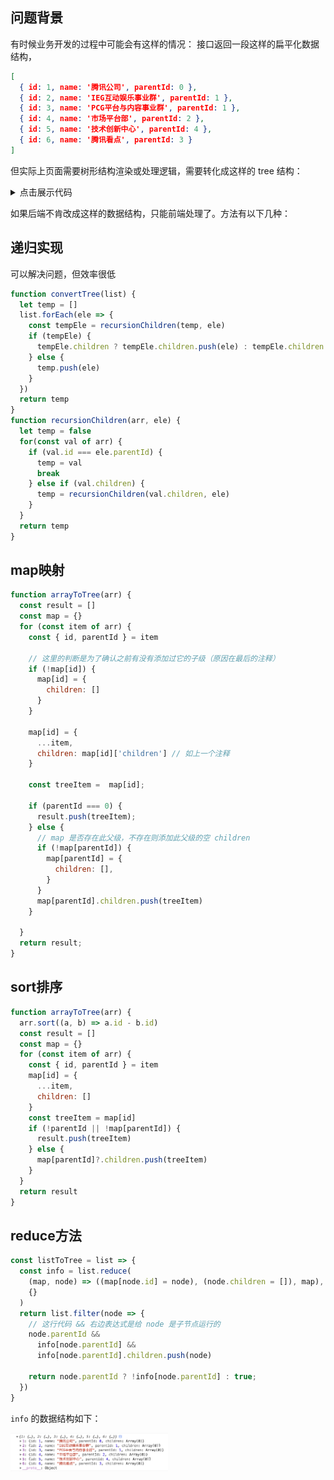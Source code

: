 ## 问题背景

有时候业务开发的过程中可能会有这样的情况：
接口返回一段这样的扁平化数据结构，
```json
[
  { id: 1, name: '腾讯公司', parentId: 0 },
  { id: 2, name: 'IEG互动娱乐事业群', parentId: 1 },
  { id: 3, name: 'PCG平台与内容事业群', parentId: 1 },
  { id: 4, name: '市场平台部', parentId: 2 },
  { id: 5, name: '技术创新中心', parentId: 4 },
  { id: 6, name: '腾讯看点', parentId: 3 }
]
```

但实际上页面需要树形结构渲染或处理逻辑，需要转化成这样的 tree 结构：
<details>
<summary>点击展示代码</summary>
<pre><code>
[
  {
    id: 1,
    name: '腾讯公司',
    parentId: 0,
    children: [
      {
        id: 2,
        name: 'IEG互动娱乐事业群',
        parentId: 1,
        children: [
          {
            id: 4,
            name: '市场平台部',
            parentId: 2,
            children: [
              {
                id: 5,
                name: '技术创新中心',
                parentId: 4
              }
            ]
          }
        ]
      },
      {
        id: 3,
        name: 'PCG平台与内容事业群',
        parentId: 1,
        children: [
          {
            id: 6,
            name: '腾讯看点',
            parentId: 3
          }
        ]
      }
    ]
  }
]
</code><pre>
</details>


如果后端不肯改成这样的数据结构，只能前端处理了。方法有以下几种：

## 递归实现
可以解决问题，但效率很低
```js
function convertTree(list) {
  let temp = []
  list.forEach(ele => {
    const tempEle = recursionChildren(temp, ele)
    if (tempEle) {
      tempEle.children ? tempEle.children.push(ele) : tempEle.children = [ele]
    } else {
      temp.push(ele)
    }
  })
  return temp
}
function recursionChildren(arr, ele) {
  let temp = false
  for(const val of arr) {
    if (val.id === ele.parentId) {
      temp = val
      break
    } else if (val.children) {
      temp = recursionChildren(val.children, ele)
    }
  }
  return temp
}
```

## map映射
```js
function arrayToTree(arr) {
  const result = []
  const map = {}
  for (const item of arr) {
    const { id, parentId } = item

    // 这里的判断是为了确认之前有没有添加过它的子级（原因在最后的注释）
    if (!map[id]) {
      map[id] = {
        children: []
      }
    }

    map[id] = {
      ...item,
      children: map[id]['children'] // 如上一个注释
    }

    const treeItem =  map[id];

    if (parentId === 0) {
      result.push(treeItem);
    } else {
      // map 是否存在此父级，不存在则添加此父级的空 children
      if (!map[parentId]) {
        map[parentId] = {
          children: [],
        }
      }
      map[parentId].children.push(treeItem)
    }

  }
  return result;
}
```

## sort排序
```js
function arrayToTree(arr) {
  arr.sort((a, b) => a.id - b.id)
  const result = []
  const map = {}
  for (const item of arr) {
    const { id, parentId } = item
    map[id] = {
      ...item,
      children: []
    }
    const treeItem = map[id]
    if (!parentId || !map[parentId]) {
      result.push(treeItem)
    } else {
      map[parentId]?.children.push(treeItem)
    }
  }
  return result
}
```

## reduce方法
```js
const listToTree = list => {
  const info = list.reduce(
    (map, node) => ((map[node.id] = node), (node.children = []), map),
    {}
  )
  return list.filter(node => {
    // 这行代码 && 右边表达式是给 node 是子节点运行的
    node.parentId &&
      info[node.parentId] &&
      info[node.parentId].children.push(node)

    return node.parentId ? !info[node.parentId] : true;
  })
}
```
`info` 的数据结构如下：

<img src='./pictures/info.png' width=50%>

